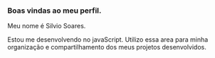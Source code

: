 ### Boas vindas ao meu perfil.
Meu nome é Silvio Soares.

Estou me desenvolvendo no javaScript.
Utilizo essa area para minha organização e compartilhamento dos meus projetos desenvolvidos.

